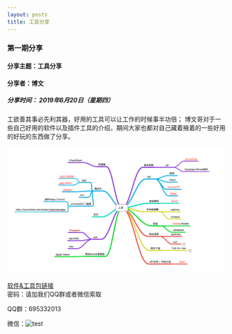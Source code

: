 ```yaml
---
layout: posts
title: 工具分享
---
```


### 第一期分享

#### 分享主题：工具分享
#### 分享者：博文
##### 分享时间： 2019年6月20日（星期四）
工欲善其事必先利其器，好用的工具可以让工作的时候事半功倍；
博文哥对于一些自己好用的软件以及插件工具的介绍，期间大家也都对自己藏着掖着的一些好用的好玩的东西做了分享。<br/>

![](shareSketchMap.png)





[软件&工具包链接](https://pan.baidu.com/s/1ghFEA0cpyamzRHiVS4jrIQ) <br>
密码：请加我们QQ群或者微信索取

QQ群：695332013

微信：![test](/Users/yajun/work/github/HangZhouShuChengKeJi.github.io/wechat.png)